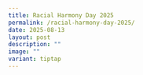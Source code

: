 ```yaml
---
title: Racial Harmony Day 2025
permalink: /racial-harmony-day-2025/
date: 2025-08-13
layout: post
description: ""
image: ""
variant: tiptap
---
```


